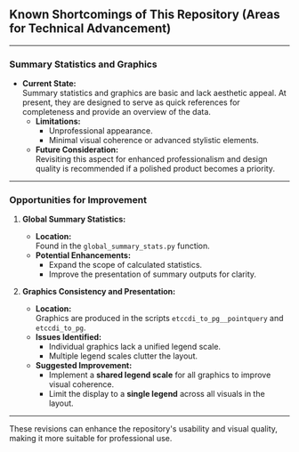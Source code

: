 ## Known Shortcomings of This Repository (Areas for Technical Advancement)

---

### Summary Statistics and Graphics
- **Current State:**  
  Summary statistics and graphics are basic and lack aesthetic appeal. At present, they are designed to serve as quick references for completeness and provide an overview of the data.  
  - **Limitations:**  
    - Unprofessional appearance.  
    - Minimal visual coherence or advanced stylistic elements.  
  - **Future Consideration:**  
    Revisiting this aspect for enhanced professionalism and design quality is recommended if a polished product becomes a priority.  

---

### Opportunities for Improvement
1. **Global Summary Statistics:**
   - **Location:**  
     Found in the `global_summary_stats.py` function.  
   - **Potential Enhancements:**  
     - Expand the scope of calculated statistics.  
     - Improve the presentation of summary outputs for clarity.  

2. **Graphics Consistency and Presentation:**
   - **Location:**  
     Graphics are produced in the scripts `etccdi_to_pg__pointquery` and `etccdi_to_pg`.  
   - **Issues Identified:**  
     - Individual graphics lack a unified legend scale.  
     - Multiple legend scales clutter the layout.  
   - **Suggested Improvement:**  
     - Implement a **shared legend scale** for all graphics to improve visual coherence.  
     - Limit the display to a **single legend** across all visuals in the layout.  

---

These revisions can enhance the repository's usability and visual quality, making it more suitable for professional use.
